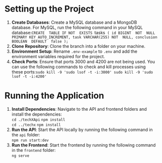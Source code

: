 # Setting up the Project

 1. **Create Databases**: Create a MySQL database and a MongoDB database. For MySQL, run the following command in your MySQL database:`CREATE  TABLE IF NOT  EXISTS `tasks` ( id BIGINT  NOT  NULL  PRIMARY KEY AUTO_INCREMENT, task VARCHAR(255) NOT  NULL, conclusion BOOLEAN  DEFAULT  false );`
 2. **Clone Repository**: Clone the branch into a folder on your machine.
 3. **Environment Setup**: Rename `.env-example` to `.env` and add the environment variables required for the project.
 4. **Check Ports**: Ensure that ports 3000 and 4200 are not being used. You can use the following commands to check and kill processes using these ports:`sudo kill -9 'sudo lsof -t -i:3000' sudo kill -9 'sudo lsof -t -i:4200'`

# Running the Application

 1. **Install Dependencies**: Navigate to the API and frontend folders and install the dependencies: <br>`cd ./techXApi`
``npm install`` <br />
``cd ../techx``
``npm install``
 2. **Run the API**: Start the API locally by running the following command in the `api` folder: <br>`npm run start:dev`
 3. **Run the Frontend**: Start the frontend by running the following command in the `frontend` folder:  <br>`ng serve`
